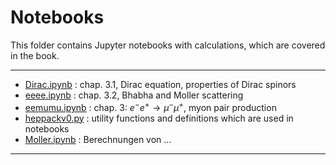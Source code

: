 # Notebooks

This folder contains Jupyter notebooks with calculations, which are covered in the book.    

----
- [Dirac.ipynb](Dirac.ipynb) : chap. 3.1, Dirac equation, properties of Dirac spinors
- [eeee.ipynb](eeee.ipynb) : chap. 3.2, Bhabha and Moller scattering
- [eemumu.ipynb](eemumu.ipynb) : chap. 3: $e^- e^+ \to \mu^- \mu^+$, myon pair production
- [heppackv0.py](heppackv0.py) : utility functions and definitions which are used in notebooks  
- [Moller.ipynb](N1.02_test_notebook2_Kap1.ipynb) : Berechnungen von ...
----
